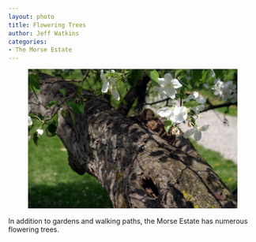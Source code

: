 ```yaml
---
layout: photo
title: Flowering Trees
author: Jeff Watkins
categories:
- The Morse Estate
---
```


<figure><img class="photo" src="/photos/IMG_0745.jpg"></figure>

In addition to gardens and walking paths, the Morse Estate has numerous
flowering trees.


